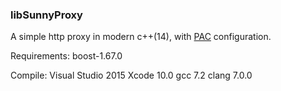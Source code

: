 ### libSunnyProxy

A simple http proxy in modern c++(14), with [PAC](https://en.wikipedia.org/wiki/PAC) configuration.

Requirements:
	boost-1.67.0

Compile:
	Visual Studio 2015
	Xcode 10.0
	gcc 7.2
	clang 7.0.0